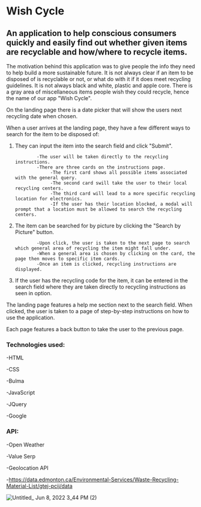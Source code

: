 # Wish Cycle

## An application to help conscious consumers quickly and easily find out whether given items are recyclable and how/where to recycle items.

The motivation behind this application was to give people the info they need to help build a more sustainable future. It is not always clear if an item to be disposed of is recyclable or not, or what do with it if it does meet recycling guidelines. It is not always black and white, plastic and apple core. There is a gray area of miscellaneous items people wish they could recycle, hence the name of our app "Wish Cycle". 

On the landing page there is a date picker that will show the users next recycling date when chosen.

When a user arrives at the landing page, they have a few different ways to search for the item to be disposed of:
1. They can input the item into the search field and click "Submit".

               -The user will be taken directly to the recycling instructions.
               -There are three cards on the instructions page. 
                    -The first card shows all possible items associated with the general query.
                    -The second card swill take the user to their local recycling centers.
                    -The third card will lead to a more specific recycling location for electronics. 
                    -If the user has their location blocked, a modal will prompt that a location must be allowed to search the recycling centers.
                    
2. The item can be searched for by picture by clicking the "Search by Picture" button.

               -Upon click, the user is taken to the next page to search which general area of recycling the item might fall under.
               -When a general area is chosen by clicking on the card, the page then moves to specific item cards.
               -Once an item is clicked, recycling instructions are displayed.
               
3. If the user has the recycling code for the item, it can be entered in the search field where they are taken directly to recycling instructions as seen in option.

The landing page features a help me section next to the search field. When clicked, the user is taken to a page of step-by-step instructions on how to use the application. 

Each page features a back button to take the user to the previous page. 

### Technologies used:

-HTML

-CSS

-Bulma

-JavaScript

-JQuery

-Google


### API:

-Open Weather

-Value Serp

-Geolocation API

-https://data.edmonton.ca/Environmental-Services/Waste-Recycling-Material-List/gtej-pcij/data


![Untitled_ Jun 8, 2022 3_44 PM (2)](https://user-images.githubusercontent.com/103149149/172724210-47d4b641-a39d-4be8-a289-920fdbddb0ba.gif)





